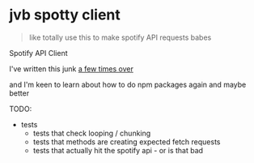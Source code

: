 # jvb spotty client

> like totally use this to make spotify API requests babes

Spotify API Client

I've written this junk [a few times over](https://github.com/JosephJvB?tab=repositories&q=spot&type=&language=&sort=)

and I'm keen to learn about how to do npm packages again and maybe better

TODO:
- tests
  - tests that check looping / chunking
  - tests that methods are creating expected fetch requests
  - tests that actually hit the spotify api - or is that bad